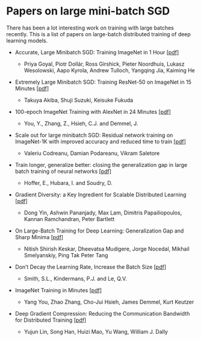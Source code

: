 # Papers on large mini-batch SGD

There has been a lot interesting work on training with large batches recently. This is a list of papers on large-batch distributed training of deep learning models.

- Accurate, Large Minibatch SGD: Training ImageNet in 1 Hour [[pdf]](https://arxiv.org/abs/1706.02677)
  - Priya Goyal, Piotr Dollár, Ross Girshick, Pieter Noordhuis, Lukasz Wesolowski, Aapo Kyrola, Andrew Tulloch, Yangqing Jia, Kaiming He
  
- Extremely Large Minibatch SGD: Training ResNet-50 on ImageNet in 15 Minutes [[pdf]](https://arxiv.org/pdf/1711.04325)
  - Takuya Akiba, Shuji Suzuki, Keisuke Fukuda
  
- 100-epoch ImageNet Training with AlexNet in 24 Minutes [[pdf]](https://arxiv.org/pdf/1711.04325)
  - You, Y., Zhang, Z., Hsieh, C.J. and Demmel, J.
  
- Scale out for large minibatch SGD: Residual network training on ImageNet-1K with improved accuracy and reduced time to train [[pdf]](https://arxiv.org/abs/1711.04291)
  - Valeriu Codreanu, Damian Podareanu, Vikram Saletore
  
- Train longer, generalize better: closing the generalization gap in large batch training of neural networks [[pdf]](https://arxiv.org/pdf/1705.08741)
  - Hoffer, E., Hubara, I. and Soudry, D.
  
- Gradient Diversity: a Key Ingredient for Scalable Distributed Learning [[pdf]](https://arxiv.org/abs/1705.08741)
  - Dong Yin, Ashwin Pananjady, Max Lam, Dimitris Papailiopoulos, Kannan Ramchandran, Peter Bartlett
  
- On Large-Batch Training for Deep Learning: Generalization Gap and Sharp Minima [[pdf]](https://arxiv.org/abs/1609.04836)
  - Nitish Shirish Keskar, Dheevatsa Mudigere, Jorge Nocedal, Mikhail Smelyanskiy, Ping Tak Peter Tang

- Don’t Decay the Learning Rate, Increase the Batch Size [[pdf]](https://arxiv.org/abs/1711.00489)
  - Smith, S.L., Kindermans, P.J. and Le, Q.V.
  
- ImageNet Training in Minutes [[pdf]](https://arxiv.org/abs/1709.05011?context=cs)
  - Yang You, Zhao Zhang, Cho-Jui Hsieh, James Demmel, Kurt Keutzer

- Deep Gradient Compression: Reducing the Communication Bandwidth for Distributed Training [[pdf]](https://arxiv.org/abs/1712.01887)
  - Yujun Lin, Song Han, Huizi Mao, Yu Wang, William J. Dally
